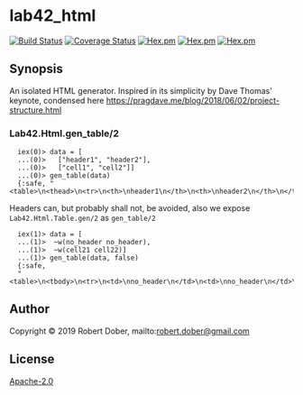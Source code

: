 # lab42_html

<!--
DO NOT EDIT THIS FILE
It has been generated from the template `README.md.eex` by Extractly (https://github.com/RobertDober/extractly.git)
and any changes you make in this file will most likely be lost
-->

[![Build Status](https://travis-ci.org/RobertDober/lab42_html.svg?branch=master)](https://travis-ci.org/RobertDober/lab42_html)
[![Coverage Status](https://coveralls.io/repos/github/RobertDober/lab42_html/badge.svg?branch=master)](https://coveralls.io/github/RobertDober/lab42_html?branch=master)
[![Hex.pm](https://img.shields.io/hexpm/v/lab42_html.svg)](https://hex.pm/packages/lab42_html)
[![Hex.pm](https://img.shields.io/hexpm/dw/lab42_html.svg)](https://hex.pm/packages/lab42_html)
[![Hex.pm](https://img.shields.io/hexpm/dt/lab42_html.svg)](https://hex.pm/packages/lab42_html)


## Synopsis

An isolated HTML generator. Inspired in its simplicity by Dave Thomas' keynote, condensed here https://pragdave.me/blog/2018/06/02/project-structure.html

### Lab42.Html.gen_table/2


      iex(0)> data = [
      ...(0)>   ["header1", "header2"],
      ...(0)>   ["cell1", "cell2"]]
      ...(0)> gen_table(data)
      {:safe, "<table>\n<thead>\n<tr>\n<th>\nheader1\n</th>\n<th>\nheader2\n</th>\n</tr>\n</thead>\n<tbody>\n<tr>\n<td>\ncell1\n</td>\n<td>\ncell2\n</td>\n</tr>\n</tbody>\n</table>\n"}

Headers can, but probably shall not, be avoided, also we expose `Lab42.Html.Table.gen/2` as `gen_table/2`

      iex(1)> data = [
      ...(1)>  ~w(no_header no_header),
      ...(1)>  ~w(cell21 cell22)]
      ...(1)> gen_table(data, false)
      {:safe,
      "<table>\n<tbody>\n<tr>\n<td>\nno_header\n</td>\n<td>\nno_header\n</td>\n</tr>\n<tr>\n<td>\ncell21\n</td>\n<td>\ncell22\n</td>\n</tr>\n</tbody>\n</table>\n"}



## Author

Copyright © 2019 Robert Dober, mailto:robert.dober@gmail.com

## License

[Apache-2.0](LICENSE)
<!-- SPDX-License-Identifier: Apache-2.0 -->
